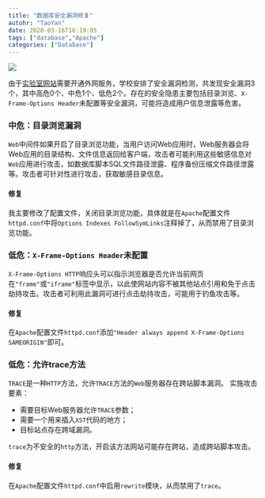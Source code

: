 ```yaml
---
title: "数据库安全漏洞修复"
autohr: "TaoYan"
date: 2020-03-16T16:19:05
tags: ["database","Apache"]
categories: ["Database"]
---
```


![](https://cdn.jsdelivr.net/gh/YTLogos/pic_link@master/img/20200325153604.jpg)


由于[实验室网站](http://rapeseed.zju.edu.cn/)需要开通外网服务，学校安排了安全漏洞检测，共发现安全漏洞3个，其中高危0个、中危1个、低危2个。存在的安全隐患主要包括目录浏览、`X-Frame-Options Header`未配置等安全漏洞，可能将造成用户信息泄露等危害。

<!--more-->

###  中危：目录浏览漏洞

`Web`中间件如果开启了目录浏览功能，当用户访问Web应用时，Web服务器会将Web应用的目录结构、文件信息返回给客户端，攻击者可能利用这些敏感信息对`Web`应用进行攻击，如数据库脚本SQL文件路径泄露、程序备份压缩文件路径泄露等。攻击者可针对性进行攻击，获取敏感目录信息。

#### 修复

我主要修改了配置文件，关闭目录浏览功能，具体就是在`Apache`配置文件`httpd.conf`中将`Options Indexes FollowSymLinks`注释掉了，从而禁用了目录浏览功能。

### 低危：`X-Frame-Options Header`未配置

`X-Frame-Options HTTP`响应头可以指示浏览器是否允许当前网页在`"frame"`或`"iframe"`标签中显示，以此使网站内容不被其他站点引用和免于点击劫持攻击。攻击者可利用此漏洞可进行点击劫持攻击，可能用于钓鱼攻击等。

#### 修复

在`Apache`配置文件`httpd.conf`添加`"Header always append X-Frame-Options SAMEORIGIN"`即可。

### 低危：允许trace方法

`TRACE`是一种`HTTP`方法，允许`TRACE`方法的`Web`服务器存在跨站脚本漏洞。
实施攻击要素：

* 需要目标Web服务器允许`TRACE`参数；
* 需要一个用来插入`XST`代码的地方；
* 目标站点存在跨域漏洞。


`trace`为不安全的`http`方法，开启该方法网站可能存在跨站，造成跨站脚本攻击。

#### 修复

在`Apache`配置文件`httpd.conf`中启用`rewrite`模块，从而禁用了`trace`。